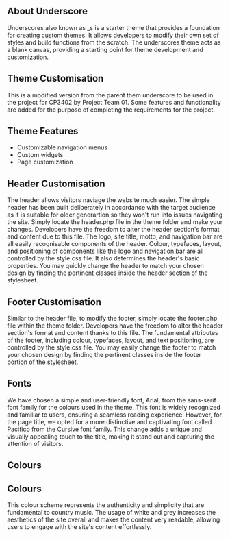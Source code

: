 ## About Underscore
Underscores also known as _s is a starter theme that provides a foundation for creating custom themes. It allows developers to modify their own set of styles and build functions from the scratch. The underscores theme acts as a blank canvas, providing a starting point for theme development and customization.

## Theme Customisation
This is a modified version from the parent them underscore to be used in the project for CP3402 by Project Team 01. Some features and functionality are added for the purpose of completing the requirements for the project.

## Theme Features
* Customizable navigation menus
* Custom widgets
* Page customization

## Header Customisation
The header allows visitors naviage the website much easier. The simple header has been built deliberately in accordance with the target audience as it is suitable for older generartion so they won't run into issues navigating the site. Simply locate the header.php file in the theme folder and make your changes. Developers have the freedom to alter the header section's format and content due to this file. The logo, site title, motto, and navigation bar are all easily recognisable components of the header. Colour, typefaces, layout, and positioning of components like the logo and navigation bar are all controlled by the style.css file. It also determines the header's basic properties. You may quickly change the header to match your chosen design by finding the pertinent classes inside the header section of the stylesheet.

## Footer Customisation
Similar to the header file, to modify the footer, simply locate the footer.php file within the theme folder. Developers have the freedom to alter the header section's format and content thanks to this file. The fundamental attributes of the footer, including colour, typefaces, layout, and text positioning, are controlled by the style.css file. You may easily change the footer to match your chosen design by finding the pertinent classes inside the footer portion of the stylesheet.

## Fonts
We have chosen a simple and user-friendly font, Arial, from the sans-serif font family for the colours used in the theme. This font is widely recognized and familiar to users, ensuring a seamless reading experience. However, for the page title, we opted for a more distinctive and captivating font called Pacifico from the Cursive font family. This change adds a unique and visually appealing touch to the title, making it stand out and capturing the attention of visitors.
## Colours

## Colours
This colour scheme represents the authenticity and simplicity that are fundamental to country music. The usage of white and grey increases the aesthetics of the site overall and makes the content very readable, allowing users to engage with the site's content effortlessly.

